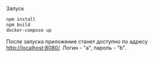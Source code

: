 Запуск

```bash
npm install
npm build
docker-compose up
```

После запуска приложение станет доступно по адресу [http://localhost:8080/](http://localhost:8080/). Логин - "a", пароль - "b".
